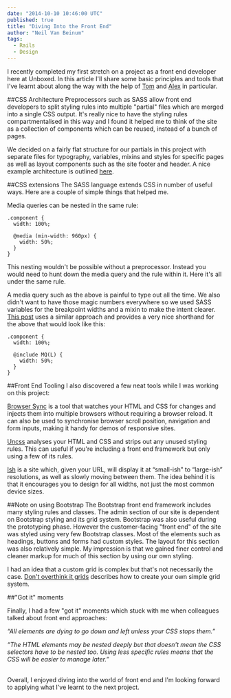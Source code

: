 ```yaml
---
date: "2014-10-10 10:46:00 UTC"
published: true
title: "Diving Into the Front End"
author: "Neil Van Beinum"
tags:
  - Rails
  - Design
---
```


I recently completed my first stretch on a project as a front end developer here at Unboxed. In this article I'll share some basic principles and tools that I've learnt about along the way with the help of [Tom](/people#tom-sabin) and [Alex](/people/alex-bobin) in particular.

##CSS Architecture
Preprocessors such as SASS allow front end developers to split styling rules into multiple "partial" files which are merged into a single CSS output. It's really nice to have the styling rules compartmentalised in this way and I found it helped me to think of the site as a collection of components which can be reused, instead of a bunch of pages.

We decided on a fairly flat structure for our partials in this project with separate files for typography, variables, mixins and styles for specific pages as well as layout components such as the site footer and header. A nice example architecture is outlined [here](http://www.sitepoint.com/architecture-sass-project/).

##CSS extensions
The SASS language extends CSS in number of useful ways. Here are a couple of simple things that helped me.

Media queries can be nested in the same rule:

    .component {
      width: 100%;

      @media (min-width: 960px) {
        width: 50%;
      }
    }

This nesting wouldn't be possible without a preprocessor. Instead you would need to hunt down the media query and the rule within it. Here it's all under the same rule.

A media query such as the above is painful to type out all the time. We also didn't want to have those magic numbers everywhere so we used SASS variables for the breakpoint widths and a mixin to make the intent clearer. [This post](http://daniel.furzeface.com/blog/my-sass-media-query-mixin/) uses a similar approach and provides a very nice shorthand for the above that would look like this:

    .component {
      width: 100%;

      @include MQ(L) {
        width: 50%;
      }
    }

##Front End Tooling
I also discovered a few neat tools while I was working on this project:

[Browser Sync](http://www.browsersync.io/) is a tool that watches your HTML and CSS for changes and injects them into multiple browsers without requiring a browser reload. It can also be used to synchronise browser scroll position, navigation and form inputs, making it handy for demos of responsive sites.

[Uncss](https://github.com/giakki/uncss) analyses your HTML and CSS and strips out any unused styling rules. This can useful if you're including a front end framework but only using a few of its rules.

[Ish](http://bradfrostweb.com/demo/ish) is a site which, given your URL, will display it at “small-ish” to “large-ish” resolutions, as well as slowly moving between them. The idea behind it is that it encourages you to design for all widths, not just the most common device sizes.

##Note on using Bootstrap
The Bootstrap front end framework includes many styling rules and classes. The admin section of our site is dependent on Bootstrap styling and its grid system. Bootstrap was also useful during the prototyping phase. However the customer-facing "front end" of the site was styled using very few Bootstrap classes. Most of the elements such as headings, buttons and forms had custom styles. The layout for this section was also relatively simple. My impression is that we gained finer control and cleaner markup for much of this section by using our own styling.

I had an idea that a custom grid is complex but that's not necessarily the case. [Don't overthink it grids](http://css-tricks.com/dont-overthink-it-grids/) describes how to create your own simple grid system.

##"Got it" moments

Finally, I had a few "got it" moments which stuck with me when colleagues talked about front end approaches:

<i>“All elements are dying to go down and left unless your CSS stops them.”</i>

<i>“The HTML elements may be nested deeply but that doesn't mean the CSS selectors have to be nested too. Using less specific rules means that the CSS will be easier to manage later.”</i>

<br/>
Overall, I enjoyed diving into the world of front end and I'm looking forward to applying what I've learnt to the next project.
